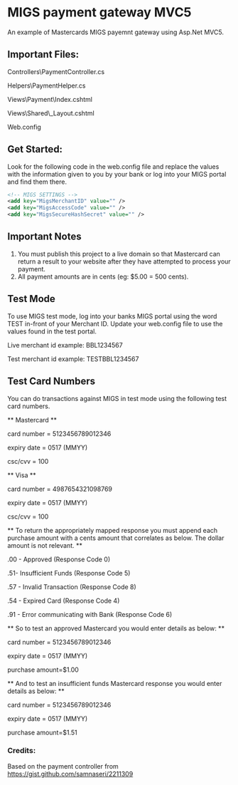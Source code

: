 # MIGS payment gateway MVC5

An example of Mastercards MIGS payemnt gateway using Asp.Net MVC5.

## Important Files:

Controllers\PaymentController.cs

Helpers\PaymentHelper.cs

Views\Payment\Index.cshtml

Views\Shared\\_Layout.cshtml

Web.config

## Get Started:

Look for the following code in the web.config file and replace the values with the information given to you by your bank or log into your MIGS portal and find them there. 

```xml
<!-- MIGS SETTINGS -->
<add key="MigsMerchantID" value="" />
<add key="MigsAccessCode" value="" />
<add key="MigsSecureHashSecret" value="" />
```
## Important Notes

1. You must publish this project to a live domain so that Mastercard can return a result to your website after they have attempted to process your payment.
2. All payment amounts are in cents (eg: $5.00 = 500 cents).

## Test Mode

To use MIGS test mode, log into your banks MIGS portal using the word TEST in-front of your Merchant ID. Update your web.config file to use the values found in the test portal.

Live merchant id example: BBL1234567

Test merchant id example: TESTBBL1234567

## Test Card Numbers

You can do transactions against MIGS in test mode using the following test card numbers.

** Mastercard **

card number = 5123456789012346

expiry date = 0517 (MMYY)

csc/cvv = 100


** Visa **

card number = 4987654321098769

expiry date = 0517 (MMYY)

csc/cvv = 100


** To return the appropriately mapped response you must append each purchase amount with a cents amount that correlates as below. The dollar amount is not relevant. **

.00 - Approved (Response Code 0)

.51- Insufficient Funds (Response Code 5)

.57 - Invalid Transaction (Response Code 8)

.54 - Expired Card (Response Code 4)

.91 - Error communicating with Bank (Response Code 6)


** So to test an approved Mastercard you would enter details as below: **

card number = 5123456789012346

expiry date = 0517 (MMYY)

purchase amount=$1.00


** And to test an insufficient funds Mastercard response you would enter details as below: **

card number = 5123456789012346

expiry date = 0517 (MMYY)

purchase amount=$1.51

### Credits:

Based on the payment controller from https://gist.github.com/samnaseri/2211309
